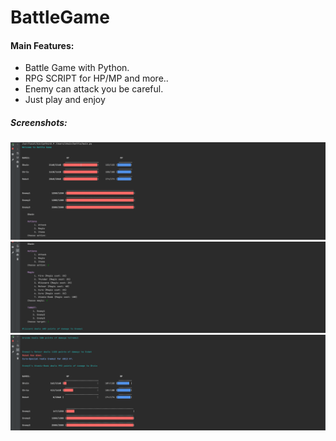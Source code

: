 # BattleGame

#### Main Features:
* Battle Game with Python.
* RPG SCRIPT for HP/MP and more..
* Enemy can attack you be careful.
* Just play and enjoy


##### Screenshots:
![alt text](https://github.com/ShainHaroni/BattleGame/blob/main/screenshots/1.png)
![alt text](https://github.com/ShainHaroni/BattleGame/blob/main/screenshots/2.png)
![alt text](https://github.com/ShainHaroni/BattleGame/blob/main/screenshots/3.png)



